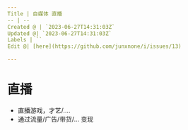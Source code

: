 ```yaml
---
Title | 自媒体 直播
-- | --
Created @ | `2023-06-27T14:31:03Z`
Updated @| `2023-06-27T14:31:03Z`
Labels | ``
Edit @| [here](https://github.com/junxnone/i/issues/13)

---
```

# 直播
- 直播游戏，才艺/....
- 通过流量/广告/带货/... 变现
